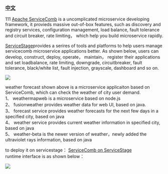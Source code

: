 ### [中文](README_zh.md)
111
[Apache ServiceComb](https://servicecomb.apache.org/) is a uncomplicated microservice developing framework, it provieds massive out-of-box features, such as discovery and registry services, configuration management, load balance, fault tolerance and circuit breaker, rate limiting， which help you build microservice rapidly.  

[ServiceStage](https://www.huaweicloud.com/product/servicestage.html)provides a serires of tools and platforms to help users manage servicecomb microservice applications better. As shown below, users can develop, construct, deploy, operate， maintain， register their applications and set loadbalance, rate limiting, downgrade, circuitbreaker, fault tolerance, black/white list, fault injection, grayscale, dashboard and so on.

![](https://github.com/servicestage-demo/weathermap/blob/master/arch.JPG)

weather forecast shown above is a microservice applicaiton based on ServiceComb, which can check the weather of city user demand.  
1、	weathermapweb is a microservice based on node.js  
2、 fusionweather provides weather data for web UI, based on java.  
3、 forecast service provides weather forecasts for the next few days in a specified city, based on java  
4、 weather service provides current weather information in specified city, based on java  
5、	weather-beta is the newer version of weather，newly added the ultraviolet rays information, based on java

to deploy it on servicestage： [ServiceComb on ServiceStage](https://support.huaweicloud.com/bestpractice-servicestage/servicestage_bestpractice_0108.html)  
runtime interface is as shown below：

![](https://github.com/servicestage-demo/weathermap/blob/master/weathermap.JPG)
